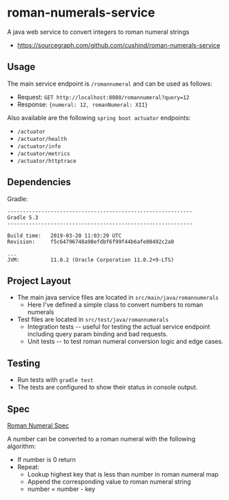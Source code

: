 # roman-numerals-service
A java web service to convert integers to roman numeral strings

* https://sourcegraph.com/github.com/cushind/roman-numerals-service

## Usage 

The main service endpoint is `/romannumeral` and can be used as follows:
* Request: `GET http://localhost:8080/romannumeral?query=12` 
* Response: `{numeral: 12, romanNumeral: XII}`

Also available are the following `spring boot actuator` endpoints:
* `/actuator`
* `/actuator/health`
* `/actuator/info`
* `/actuator/metrics`
* `/actuator/httptrace`

## Dependencies

Gradle:
```
------------------------------------------------------------
Gradle 5.3
------------------------------------------------------------

Build time:   2019-03-20 11:03:29 UTC
Revision:     f5c64796748a98efdbf6f99f44b6afe08492c2a0

...
JVM:          11.0.2 (Oracle Corporation 11.0.2+9-LTS)
```

## Project Layout
* The main java service files are located in `src/main/java/romannumerals`
    * Here I've defined a simple class to convert numbers to roman numerals
* Test files are located in `src/test/java/romannumerals`
    * Integration tests -- useful for testing the actual service endpoint including query param binding and bad requests.
    * Unit tests -- to test roman numeral conversion logic and edge cases.

## Testing
* Run tests with `gradle test`
* The tests are configured to show their status in console output.

## Spec
[Roman Numeral Spec](http://mathworld.wolfram.com/RomanNumerals.html)

A number can be converted to a roman numeral with the following algorithm:
* If number is 0 return
* Repeat:
    * Lookup highest key that is less than number in roman numeral map
    * Append the corresponding value to roman numeral string
    * number = number - key
